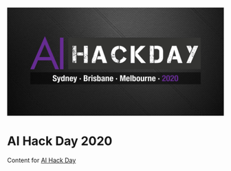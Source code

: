 ![aihackday](./images/poster.jpg)

# AI Hack Day 2020

Content for [AI Hack Day](https://aihackday.com)
